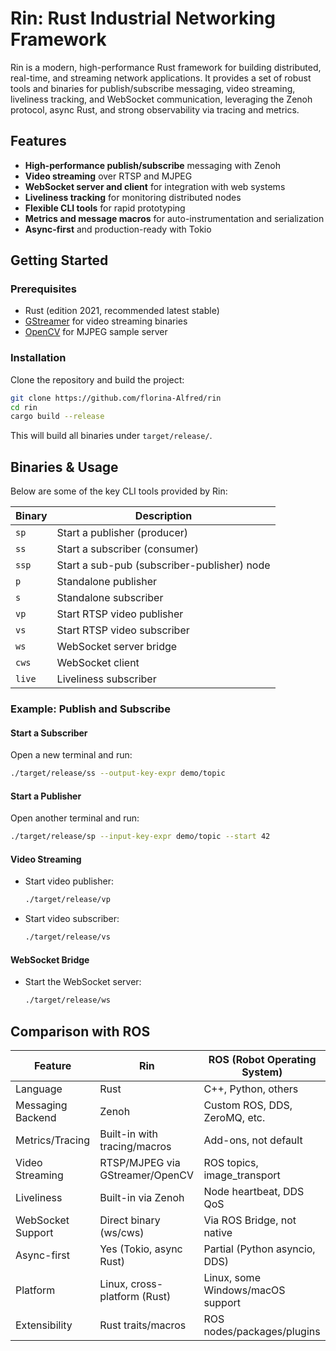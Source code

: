 # Rin: Rust Industrial Networking Framework

Rin is a modern, high-performance Rust framework for building distributed, real-time, and streaming network applications. It provides a set of robust tools and binaries for publish/subscribe messaging, video streaming, liveliness tracking, and WebSocket communication, leveraging the Zenoh protocol, async Rust, and strong observability via tracing and metrics.

## Features
- **High-performance publish/subscribe** messaging with Zenoh
- **Video streaming** over RTSP and MJPEG
- **WebSocket server and client** for integration with web systems
- **Liveliness tracking** for monitoring distributed nodes
- **Flexible CLI tools** for rapid prototyping
- **Metrics and message macros** for auto-instrumentation and serialization
- **Async-first** and production-ready with Tokio

## Getting Started

### Prerequisites
- Rust (edition 2021, recommended latest stable)
- [GStreamer](https://gstreamer.freedesktop.org/) for video streaming binaries
- [OpenCV](https://opencv.org/) for MJPEG sample server

### Installation
Clone the repository and build the project:
```bash
git clone https://github.com/florina-Alfred/rin
cd rin
cargo build --release
```

This will build all binaries under `target/release/`.

## Binaries & Usage

Below are some of the key CLI tools provided by Rin:

| Binary     | Description                                 |
|------------|---------------------------------------------|
| `sp`       | Start a publisher (producer)                |
| `ss`       | Start a subscriber (consumer)               |
| `ssp`      | Start a sub-pub (subscriber-publisher) node |
| `p`        | Standalone publisher                        |
| `s`        | Standalone subscriber                       |
| `vp`       | Start RTSP video publisher                  |
| `vs`       | Start RTSP video subscriber                 |
| `ws`       | WebSocket server bridge                     |
| `cws`      | WebSocket client                            |
| `live`     | Liveliness subscriber                       |

### Example: Publish and Subscribe

#### Start a Subscriber
Open a new terminal and run:
```bash
./target/release/ss --output-key-expr demo/topic
```

#### Start a Publisher
Open another terminal and run:
```bash
./target/release/sp --input-key-expr demo/topic --start 42
```

#### Video Streaming
- Start video publisher:
  ```bash
  ./target/release/vp
  ```
- Start video subscriber:
  ```bash
  ./target/release/vs
  ```

#### WebSocket Bridge
- Start the WebSocket server:
  ```bash
  ./target/release/ws
  ```

## Comparison with ROS

| Feature            | Rin                               | ROS (Robot Operating System)      |
|--------------------|-----------------------------------|-----------------------------------|
| Language           | Rust                              | C++, Python, others               |
| Messaging Backend  | Zenoh                            | Custom ROS, DDS, ZeroMQ, etc.     |
| Metrics/Tracing    | Built-in with tracing/macros      | Add-ons, not default              |
| Video Streaming    | RTSP/MJPEG via GStreamer/OpenCV   | ROS topics, image_transport       |
| Liveliness         | Built-in via Zenoh                | Node heartbeat, DDS QoS           |
| WebSocket Support  | Direct binary (ws/cws)            | Via ROS Bridge, not native        |
| Async-first        | Yes (Tokio, async Rust)           | Partial (Python asyncio, DDS)     |
| Platform           | Linux, cross-platform (Rust)      | Linux, some Windows/macOS support |
| Extensibility      | Rust traits/macros                | ROS nodes/packages/plugins        |



